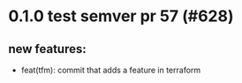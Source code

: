 # 0.1.0 test semver pr 57 (#628)

## new features:
* feat(tfm): commit that adds a feature in terraform

